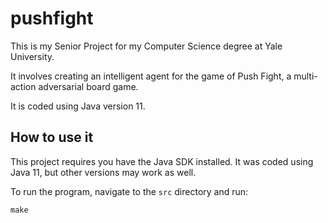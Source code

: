 # pushfight

This is my Senior Project for my Computer Science degree at Yale University.

It involves creating an intelligent agent for the game of Push Fight,
a multi-action adversarial board game.

It is coded using Java version 11.

## How to use it

This project requires you have the Java SDK installed. It was coded using Java 11, but other versions may work as well.

To run the program, navigate to the `src` directory and run:

`make`
